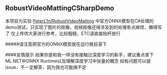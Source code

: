 ## RobustVideoMattingCSharpDemo
本项目为实验 [PeterL1n/RobustVideoMatting](https://github.com/PeterL1n/RobustVideoMatting) 中官方ONNX模型在C#处理的demo测试，只实现了图片的抠像，视频抠像还得涉及到的处理有点麻烦，懒得写了
仅上传供大家进行参考，比较粗糙，ETC请直接抬杆放行

#####请注意把官方的ONNX模型放在运行根目录下

####友情提示
如果你是和我一样没有接触过深度学习的新手，建议重点查下ML.NET中ONNX Runtime以及理解深度学习中张量的概念
如有问题可以提issue，不一定解答，因为我也可能搞不定